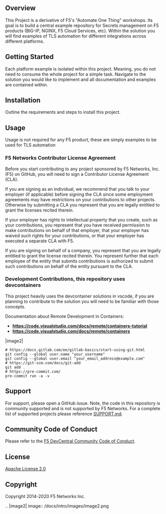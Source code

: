## Overview
This Project is a derivative of F5's "Automate One Thing" workshops. Its goal is to build a central example repository for Secrets management on F5 products (BIG-IP, NGINX, F5 Cloud Services, etc). Within the solution you will find examples of TLS automation for different integrations across different platforms.
## Getting Started
Each platform example is isolated within this project. Meaning, you do not need to consume the whole project for a simple task. Navigate to the solution you would like to implement and all documentation and examples are contained within.
## Installation
Outline the requirements and steps to install this project.
## Usage
Usage is not required for any F5 product, these are simply examples to be used for TLS automation
### F5 Networks Contributor License Agreement

Before you start contributing to any project sponsored by F5 Networks, Inc. (F5) on GitHub, you will need to sign a Contributor License Agreement (CLA).

If you are signing as an individual, we recommend that you talk to your employer (if applicable) before signing the CLA since some employment agreements may have restrictions on your contributions to other projects.
Otherwise by submitting a CLA you represent that you are legally entitled to grant the licenses recited therein.

If your employer has rights to intellectual property that you create, such as your contributions, you represent that you have received permission to make contributions on behalf of that employer, that your employer has waived such rights for your contributions, or that your employer has executed a separate CLA with F5.

If you are signing on behalf of a company, you represent that you are legally entitled to grant the license recited therein.
You represent further that each employee of the entity that submits contributions is authorized to submit such contributions on behalf of the entity pursuant to the CLA.
### Development Contributions, this repository uses devcontainers
This project heavily uses the devcontainer solutions in vscode, if you are planning to contribute to the solution you will need to be familiar with those concepts.

Documentation about Remote Development in Containers:


- **https://code.visualstudio.com/docs/remote/containers-tutorial**
- **https://code.visualstudio.com/docs/remote/containers**

|image2|


  ```
  # https://docs.gitlab.com/ee/gitlab-basics/start-using-git.html
  git config --global user.name "your_username"
  git config --global user.email "your_email_address@example.com"
  # https://git-scm.com/docs/git-add
  git add .
  # https://pre-commit.com/
  pre-commit run -a -v
  ```
## Support
For support, please open a GitHub issue.  Note, the code in this repository is community supported and is not supported by F5 Networks.  For a complete list of supported projects please reference [SUPPORT.md](SUPPORT.md).

## Community Code of Conduct
Please refer to the [F5 DevCentral Community Code of Conduct](code_of_conduct.md).
## License
[Apache License 2.0](LICENSE)
## Copyright
Copyright 2014-2020 F5 Networks Inc.

.. |image2| image:: /docs/intro/images/image2.png
